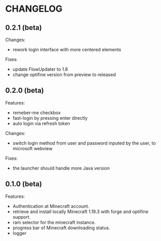 # CHANGELOG

## 0.2.1 (beta)

Changes:
- rework login interface with more centered elements

Fixes:
- update FlowUpdater to 1.8
- change optifine version from preview to released

## 0.2.0 (beta)

Features:
- remeber-me checkbox
- fast-login by pressing enter directly
- auto login via refresh token

Changes:
- switch login method from user and password inputed by the user, to microsoft webview

Fixes:
- the launcher should handle more Java version

## 0.1.0 (beta)

Features:
- Authentication at Minecraft account.
- retrieve and install locally Minecraft 1.19.3 with forge and optifine support.
- ram selector for the minecraft instance.
- progress bar of Minecraft downloading status.
- logger